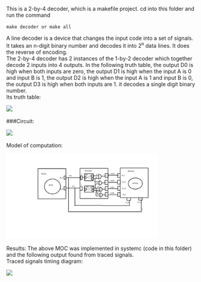This is a 2-by-4 decoder, which is a makefile project.
cd into this folder and run the command 

    make decoder or make all


A line decoder is a device that changes the input code into a set of signals.<br>
It takes an n-digit binary number and decodes it into 2<sup>n</sup> data lines.
It does the reverse of encoding. <br>
The 2-by-4 decoder has 2 instances of the 1-by-2 decoder which together decode 2 inputs into 4 outputs.
In the following truth table, the output D0 is high when both inputs are zero,  the output D1 is high when the input A is 0 and input B is 1,  the output D2 is high when the input A is 1 and input B is 0,  the output D3 is high when both inputs are 1. it decodes a single digit binary number.
<br>
Its truth table: 
<p align="left">
  <img src="truth_table.png" width="250"/>
</p>

###Circuit:
<p align="left">
  <img src="circuit.png" width="200"/>
</p>

Model of computation:
<p align="left">
  <img src="MOC.png" width="400"/>
</p>
Results:
The above MOC was implemented in systemc (code in this folder) and the following output found from traced signals.<br>
Traced signals timing diagram:
<p align="left">
  <img src="timing_diagram.png" width="400"/>
<p>

